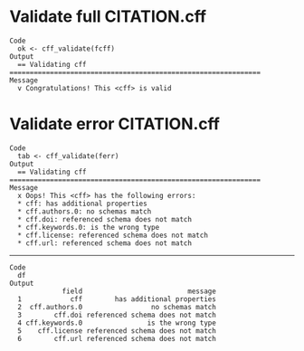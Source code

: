 # Validate full CITATION.cff

    Code
      ok <- cff_validate(fcff)
    Output
      == Validating cff ==============================================================
    Message
      v Congratulations! This <cff> is valid

# Validate error CITATION.cff

    Code
      tab <- cff_validate(ferr)
    Output
      == Validating cff ==============================================================
    Message
      x Oops! This <cff> has the following errors:
      * cff: has additional properties
      * cff.authors.0: no schemas match
      * cff.doi: referenced schema does not match
      * cff.keywords.0: is the wrong type
      * cff.license: referenced schema does not match
      * cff.url: referenced schema does not match

---

    Code
      df
    Output
                 field                          message
      1            cff        has additional properties
      2  cff.authors.0                 no schemas match
      3        cff.doi referenced schema does not match
      4 cff.keywords.0                is the wrong type
      5    cff.license referenced schema does not match
      6        cff.url referenced schema does not match

